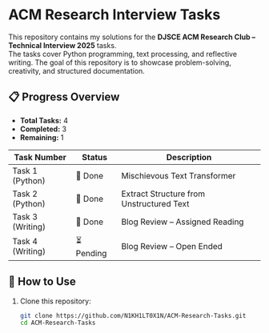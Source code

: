 # ACM Research Interview Tasks

This repository contains my solutions for the **DJSCE ACM Research Club – Technical Interview 2025** tasks.  
The tasks cover Python programming, text processing, and reflective writing. The goal of this repository is to showcase problem-solving, creativity, and structured documentation.  

## 📋 Progress Overview

- **Total Tasks:** 4  
- **Completed:** 3
- **Remaining:** 1

| Task Number | Status     | Description |
|-------------|------------|-------------|
| Task 1 (Python) | 🚀 Done  | Mischievous Text Transformer |
| Task 2 (Python) | 🚀 Done  | Extract Structure from Unstructured Text |
| Task 3 (Writing) | 🚀 Done  | Blog Review – Assigned Reading |
| Task 4 (Writing) | ⏳ Pending  | Blog Review – Open Ended |

## 🚩 How to Use

1. Clone this repository:  
   ```bash
   git clone https://github.com/N1KH1LT0X1N/ACM-Research-Tasks.git
   cd ACM-Research-Tasks
